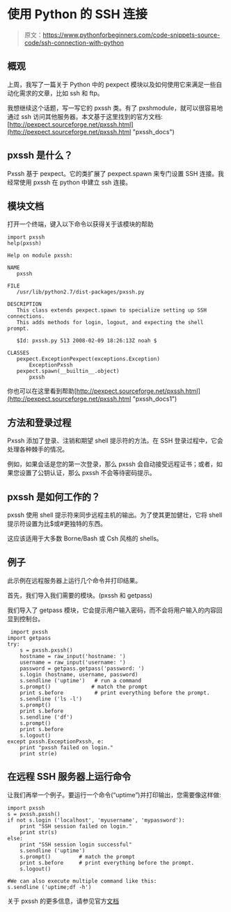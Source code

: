 # 使用 Python 的 SSH 连接

> 原文：<https://www.pythonforbeginners.com/code-snippets-source-code/ssh-connection-with-python>

## 概观

上周，我写了一篇关于 Python 中的 pexpect 模块以及如何使用它来满足一些自动化需求的文章，比如 ssh 和 ftp。

我想继续这个话题，写一写它的 pxssh 类。有了 pxshmodule，就可以很容易地通过 ssh 访问其他服务器。本文基于这里找到的官方文档:[http://pexpect.sourceforge.net/pxssh.html](http://pexpect.sourceforge.net/pxssh.html "pxssh_docs")

## pxssh 是什么？

Pxssh 基于 pexpect。它的类扩展了 pexpect.spawn 来专门设置 SSH 连接。我经常使用 pxssh 在 python 中建立 ssh 连接。

## 模块文档

打开一个终端，键入以下命令以获得关于该模块的帮助

```
import pxssh
help(pxssh)

Help on module pxssh:

NAME
   pxssh

FILE
   /usr/lib/python2.7/dist-packages/pxssh.py

DESCRIPTION
   This class extends pexpect.spawn to specialize setting up SSH connections.
   This adds methods for login, logout, and expecting the shell prompt.

   $Id: pxssh.py 513 2008-02-09 18:26:13Z noah $

CLASSES
   pexpect.ExceptionPexpect(exceptions.Exception)
       ExceptionPxssh
   pexpect.spawn(__builtin__.object)
       pxssh 
```

你也可以在这里看到帮助[http://pexpect.sourceforge.net/pxssh.html](http://pexpect.sourceforge.net/pxssh.html "pxssh_docs1")

## 方法和登录过程

Pxssh 添加了登录、注销和期望 shell 提示符的方法。在 SSH 登录过程中，它会处理各种棘手的情况。

例如，如果会话是您的第一次登录，那么 pxssh 会自动接受远程证书；或者，如果您设置了公钥认证，那么 pxssh 不会等待密码提示。

## pxssh 是如何工作的？

pxssh 使用 shell 提示符来同步远程主机的输出。为了使其更加健壮，它将 shell 提示符设置为比$或#更独特的东西。

这应该适用于大多数 Borne/Bash 或 Csh 风格的 shells。

## 例子

此示例在远程服务器上运行几个命令并打印结果。

首先，我们导入我们需要的模块。(pxssh 和 getpass)

我们导入了 getpass 模块，它会提示用户输入密码，而不会将用户输入的内容回显到控制台。

```
 import pxssh
import getpass
try:                                                            
    s = pxssh.pxssh()
    hostname = raw_input('hostname: ')
    username = raw_input('username: ')
    password = getpass.getpass('password: ')
    s.login (hostname, username, password)
    s.sendline ('uptime')   # run a command
    s.prompt()             # match the prompt
    print s.before          # print everything before the prompt.
    s.sendline ('ls -l')
    s.prompt()
    print s.before
    s.sendline ('df')
    s.prompt()
    print s.before
    s.logout()
except pxssh.ExceptionPxssh, e:
    print "pxssh failed on login."
    print str(e) 
```

## 在远程 SSH 服务器上运行命令

让我们再举一个例子。要运行一个命令(“uptime”)并打印输出，您需要像这样做:

```
import pxssh
s = pxssh.pxssh()
if not s.login ('localhost', 'myusername', 'mypassword'):
    print "SSH session failed on login."
    print str(s)
else:
    print "SSH session login successful"
    s.sendline ('uptime')
    s.prompt()         # match the prompt
    print s.before     # print everything before the prompt.
    s.logout()

#We can also execute multiple command like this:
s.sendline ('uptime;df -h') 
```

关于 pxssh 的更多信息，请参见官方[文档](http://pexpect.sourceforge.net/pxssh.html "pxssh_off_docs")